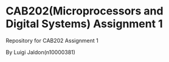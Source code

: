# CAB202(Microprocessors and Digital Systems) Assignment 1
Repository for CAB202 Assignment 1

By Luigi Jaldon(n10000381)
